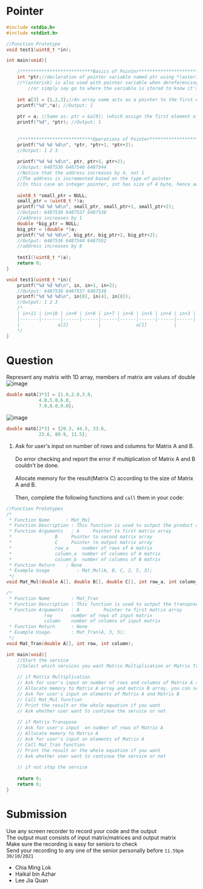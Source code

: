 # Pointer
```C
#include <stdio.h>
#include <stdint.h>

//Function Prototype
void test1(uint8_t *in); 

int main(void){

	/***************************Basics of Pointer***************************/
	int *ptr;//declaration of pointer variable named ptr using *(asterick)
	//*(asterisk) is also used with pointer variable when dereferencing the pointer variable, 
        //or simply say go to where the variable is stored to know it's value
	
	int a[3] = {1,2,3};//An array name acts as a pointer to the first element of the array
	printf("%d",*a); //Output: 1
	
	ptr = a; //Same as: ptr = &a[0]; (which assign the first element of a array to ptr by using pointer)
	printf("%d", *ptr); //Output: 1
	
	
	/***************************Operations of Pointer***************************/
	printf("%d %d %d\n", *ptr, *ptr+1, *ptr+2);
	//Output: 1 2 3
	
	printf("%d %d %d\n", ptr, ptr+1, ptr+2);
	//Output: 6487536 6487540 6487544
	//Notice that the address increases by 4, not 1
	//The address is incremented based on the type of pointer
	//In this case an integer pointer, int has size of 4 byte, hence address increases by 4
	
	uint8_t *small_ptr = NULL;
	small_ptr = (uint8_t *)a;
	printf("%d %d %d\n", small_ptr, small_ptr+1, small_ptr+2);
	//Output: 6487536 6487537 6487538
	//address increases by 1
	double *big_ptr = NULL;
	big_ptr = (double *)a;
	printf("%d %d %d\n", big_ptr, big_ptr+1, big_ptr+2);
	//Output: 6487536 6487544 6487552
	//address increases by 8
	
	test1((uint8_t *)a);
	return 0;
}

void test1(uint8_t *in){
	printf("%d %d %d\n", in, in+1, in+2);
	//Output: 6487536 6487537 6487538
	printf("%d %d %d\n", in[0], in[4], in[8]);
	//Output: 1 2 3
	/*
	| in+11 | in+10 | in+9 | in+8 | in+7 | in+6 | in+5 | in+4 | in+3 | in+2 | in+1 | in |
	|-------|-------|------|------|------|------|------|------|------|------|------|----|
	|              a[2]           |      	    a[1]     	  |          a[0]           |		
	*/
}
```

# Question

Represent any matrix with 1D array, members of matrix are values of double</br>
![image](https://user-images.githubusercontent.com/80484903/135996489-757fa3d0-99b1-4ea1-a12b-e46b4ed1824e.png)
```C
double matA[3*3] = {1.0,2.0,3.0,
		    4.0,5.0,6.0,
		    7.0,8.0,9.0};
```         
![image](https://user-images.githubusercontent.com/80484903/136001203-d0688ac6-5fa2-4287-9e84-38200208aedd.png)
```C
double matG[2*3] = {20.3, 44.5, 33.6,
		    23.6, 89.9, 11.5};
```          
1. Ask for user's input on number of rows and columns for Matrix A and B.<br/><br/>
Do error checking and report the error if multiplication of Matrix A and B couldn't be done.</br><br/>
Allocate memory for the result(Matrix C) according to the size of Matrix A and B.</br><br/>
Then, complete the following functions and `call` them in your code: </br>
```C
//Function Prototypes
/*
 * Function Name	  : Mat_Mul
 * Function Description : This function is used to output the product of Matrix multiplication
 * Function Arguments	: A	    Pointer to first matrix array
 *		          B	    Pointer to second matrix array
 *		          C	    Pointer to output matrix array
 *		          row_a     number of rows of A matrix
 *		          column_a  number of columns of A matrix
 *		          column_b  number of columns of B matrix
 * Function Return	  : None
 * Example Usage          : Mat_Mul(A, B, C, 2, 5, 3);
 */
void Mat_Mul(double A[], double B[], double C[], int row_a, int column_a, int column_b);

/*
 * Function Name        : Mat_Tran
 * Function Description : This function is used to output the transpose of a matrix
 * Function Arguments	: A         Pointer to first matrix array
 			  row       number of rows of input matrix
 			  column    number of columns of input matrix
 * Function Return      : None
 * Example Usage.       : Mat_Tran(A, 3, 5);
 */
void Mat_Tran(double A[], int row, int column);

int main(void){
	//Start the service
	//Select which services you want Matrix Multiplication or Matrix Transpose
	
	// if Matrix Multiplication
	// Ask for user's input on number of rows and columns of Matrix A and Matrix B
	// Allocate memory to Matrix A array and matrix B array, you can search malloc in Robocon booklet or online
	// Ask for user's input on elements of Matrix A and Matrix B
	// Call Mat_Mul function
	// Print the result or the whole equation if you want 
	// Ask whether user want to continue the service or not
	
	// if Matrix Transpose
	// Ask for user's input  on number of rows of Matrix A
	// Allocate memory to Matrix A
	// Ask for user's input on elements of Matrix A
	// Call Mat_Tran function
	// Print the result or the whole equation if you want
	// Ask whether user want to continue the service or not
	
	// if not stop the service
	
	return 0;
	return 0;
}
```
# Submission
Use any screen recorder to record your code and the output<br/>
The output must consists of input matrix/matrices and output matrix<br/>
Make sure the recording is easy for seniors to check<br/>
Send your recording to any one of the senior personally before `11.59pm 30/10/2021`
- Chia Ming Lok
- Haikal bin Azhar
- Lee Jia Quan
